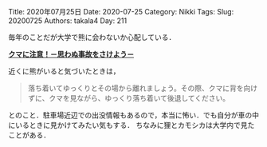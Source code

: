 ﻿Title: 2020年07月25日
Date: 2020-07-25
Category: Nikki
Tags: 
Slug: 20200725
Authors: takala4
Day: 211




毎年のことだが大学で熊に会わないか心配している．



**[クマに注意！－思わぬ事故をさけよう－](https://www.env.go.jp/nature/choju/docs/docs5-4a/kids/full.pdf)**



近くに熊がいると気づいたときは，

>落ち着いてゆっくりとその場から離れましょう。その際、クマに背を向けずに、クマを見ながら、ゆっくり落ち着いて後退してください。 


とのこと．駐車場近辺での出没情報もあるので，本当に怖い．でも自分が車の中にいるときに見かけてみたい気もする．
ちなみに狸とカモシカは大学内で見たことがある．
